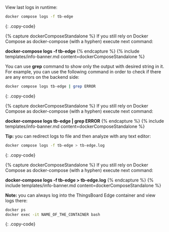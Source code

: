 View last logs in runtime:
 
```bash
docker compose logs -f tb-edge
```
{: .copy-code}

{% capture dockerComposeStandalone %}
If you still rely on Docker Compose as docker-compose (with a hyphen) execute next command:

**docker-compose logs -f tb-edge**
{% endcapture %}
{% include templates/info-banner.md content=dockerComposeStandalone %}

You can use <b>grep</b> command to show only the output with desired string in it. 
For example, you can use the following command in order to check if there are any errors on the backend side:

```bash
docker compose logs tb-edge | grep ERROR
```
{: .copy-code}

{% capture dockerComposeStandalone %}
If you still rely on Docker Compose as docker-compose (with a hyphen) execute next command:

**docker-compose logs tb-edge \| grep ERROR**
{% endcapture %}
{% include templates/info-banner.md content=dockerComposeStandalone %}

**Tip:** you can redirect logs to file and then analyze with any text editor:

```bash
docker compose logs -f tb-edge > tb-edge.log
```
{: .copy-code}

{% capture dockerComposeStandalone %}
If you still rely on Docker Compose as docker-compose (with a hyphen) execute next command:

**docker-compose logs -f tb-edge > tb-edge.log**
{% endcapture %}
{% include templates/info-banner.md content=dockerComposeStandalone %}

**Note:** you can always log into the ThingsBoard Edge container and view logs there:

```bash
docker ps
docker exec -it NAME_OF_THE_CONTAINER bash
```
{: .copy-code}